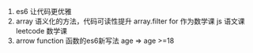 1. es6 让代码更优雅
2. array 语义化的方法，代码可读性提升 array.filter
   for 作为数学课
   js 语文课
   leetcode 数学课
3. arrow function 函数的es6新写法
 age => age >=18